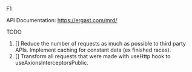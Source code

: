F1

API Documentation: https://ergast.com/mrd/

TODO

1. [] Reduce the number of requests as much as possible to third party APIs. Implement caching for constant data (ex finished races).
2. [] Transform all requests that were made with useHttp hook to useAxionsInterceptorsPublic.
